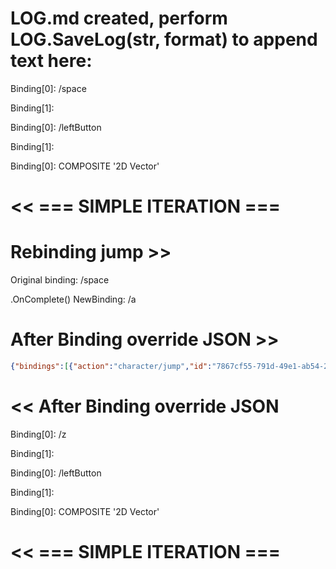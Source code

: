 # LOG.md created, perform LOG.SaveLog(str, format) to append text here:

  Binding[0]: <Keyboard>/space

  Binding[1]: 

  Binding[0]: <Mouse>/leftButton

  Binding[1]: 

  Binding[0]: COMPOSITE '2D Vector'

# << === SIMPLE ITERATION ===

# Rebinding jump >>


Original binding: <Keyboard>/space

.OnComplete() NewBinding: <Keyboard>/a

# After Binding override JSON >>


```json
{"bindings":[{"action":"character/jump","id":"7867cf55-791d-49e1-ab54-29eeae8bc9aa","path":"<Keyboard>/a","interactions":"null","processors":"null"}]}
```

# << After Binding override JSON

  Binding[0]: <Keyboard>/z

  Binding[1]: 

  Binding[0]: <Mouse>/leftButton

  Binding[1]: 

  Binding[0]: COMPOSITE '2D Vector'

# << === SIMPLE ITERATION ===

